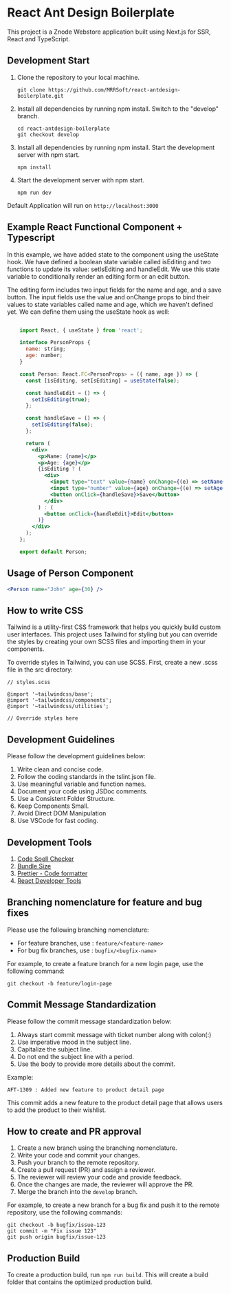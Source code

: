 # React Ant Design Boilerplate
This project is a Znode Webstore application built using Next.js for SSR, React and TypeScript.

## Development Start
1. Clone the repository to your local machine.
    ```
    git clone https://github.com/MRRSoft/react-antdesign-boilerplate.git
    ```
2. Install all dependencies by running npm install.
    Switch to the "develop" branch.
    ```
    cd react-antdesign-boilerplate
    git checkout develop
    ```
3. Install all dependencies by running npm install.
    Start the development server with npm start.
    ```
    npm install
    ```
4. Start the development server with npm start.
    ```
    npm run dev
    ```
Default Application will run on ```http://localhost:3000```

## Example React Functional Component + Typescript 

In this example, we have added state to the component using the useState hook. We have defined a boolean state variable called isEditing and two functions to update its value: setIsEditing and handleEdit. We use this state variable to conditionally render an editing form or an edit button.

The editing form includes two input fields for the name and age, and a save button. The input fields use the value and onChange props to bind their values to state variables called name and age, which we haven't defined yet. We can define them using the useState hook as well:

```jsx

    import React, { useState } from 'react';

    interface PersonProps {
      name: string;
      age: number;
    }

    const Person: React.FC<PersonProps> = ({ name, age }) => {
      const [isEditing, setIsEditing] = useState(false);

      const handleEdit = () => {
        setIsEditing(true);
      };

      const handleSave = () => {
        setIsEditing(false);
      };

      return (
        <div>
          <p>Name: {name}</p>
          <p>Age: {age}</p>
          {isEditing ? (
            <div>
              <input type="text" value={name} onChange={(e) => setName(e.target.value)} />
              <input type="number" value={age} onChange={(e) => setAge(parseInt(e.target.value))} />
              <button onClick={handleSave}>Save</button>
            </div>
          ) : (
            <button onClick={handleEdit}>Edit</button>
          )}
        </div>
      );
    };

    export default Person;
```    

## Usage of Person Component 

```jsx
<Person name="John" age={30} />

```
    
## How to write CSS
Tailwind is a utility-first CSS framework that helps you quickly build custom user interfaces. This project uses Tailwind for styling but you can override the styles by creating your own SCSS files and importing them in your components.
    
To override styles in Tailwind, you can use SCSS. First, create a new .scss file in the src directory:

    // styles.scss

    @import '~tailwindcss/base';
    @import '~tailwindcss/components';
    @import '~tailwindcss/utilities';

    // Override styles here
    
## Development Guidelines
Please follow the development guidelines below:

1. Write clean and concise code.
2. Follow the coding standards in the tslint.json file.
3. Use meaningful variable and function names.
4. Document your code using JSDoc comments.
5. Use a Consistent Folder Structure.
6. Keep Components Small.
7. Avoid Direct DOM Manipulation
8. Use VSCode for fast coding.

## Development Tools 
1. [Code Spell Checker](https://marketplace.visualstudio.com/items?itemName=streetsidesoftware.code-spell-checker)
2. [Bundle Size](https://marketplace.visualstudio.com/items?itemName=ambar.bundle-size)
3. [Prettier - Code formatter](https://marketplace.visualstudio.com/items?itemName=esbenp.prettier-vscode)
4. [React Developer Tools](https://chrome.google.com/webstore/detail/react-developer-tools/fmkadmapgofadopljbjfkapdkoienihi?hl=en)

## Branching nomenclature for feature and bug fixes

Please use the following branching nomenclature:

- For feature branches, use : 
    ```feature/<feature-name>```
- For bug fix branches, use : 
    ```bugfix/<bugfix-name>```

For example, to create a feature branch for a new login page, use the following command:

    git checkout -b feature/login-page

## Commit Message Standardization
Please follow the commit message standardization below:

1. Always start commit message with ticket number along with colon(:)
2. Use imperative mood in the subject line.
3. Capitalize the subject line.
4. Do not end the subject line with a period.
5. Use the body to provide more details about the commit.

Example:

    AFT-1309 : Added new feature to product detail page

This commit adds a new feature to the product detail page that allows users to add the product to their wishlist.


## How to create and PR approval
1. Create a new branch using the branching nomenclature.
2. Write your code and commit your changes.
3. Push your branch to the remote repository.
4. Create a pull request (PR) and assign a reviewer.
5. The reviewer will review your code and provide feedback.
6. Once the changes are made, the reviewer will approve the PR.
7. Merge the branch into the `develop` branch.

For example, to create a new branch for a bug fix and push it to the remote repository, use the following commands:

    git checkout -b bugfix/issue-123
    git commit -m "Fix issue 123"
    git push origin bugfix/issue-123


## Production Build
To create a production build, run ```npm run build```. This will create a build folder that contains the optimized production build.
